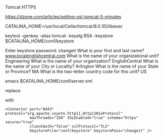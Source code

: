 Tomcat HTTPS

https://dzone.com/articles/setting-ssl-tomcat-5-minutes

CATALINA_HOME=/usr/local/Cellar/tomcat/8.0.35/libexec

keytool -genkey -alias tomcat -keyalg RSA -keystore $CATALINA_HOME/conf/keystore

Enter keystore password:                            changeit
What is your first and last name?                   www.localenglishcentral.com
What is the name of your organizational unit?       Engineering
What is the name of your organization?              EnglishCentral
What is the name of your City or Locality?          Arlington
What is the name of your State or Province?         MA
What is the two-letter country code for this unit?  US

emacs $CATALINA_HOME/conf/server.xml

replace
    <!--
    <Connector port="8443" protocol="org.apache.coyote.http11.Http11NioProtocol"
               maxThreads="150" SSLEnabled="true" scheme="https" secure="true"
               clientAuth="false" sslProtocol="TLS" />
    -->

with

    <Connector port="8443" protocol="org.apache.coyote.http11.Http11NioProtocol"
               maxThreads="150" SSLEnabled="true" scheme="https" secure="true"
               clientAuth="false" sslProtocol="TLS"
               keystoreFile="conf/keystore" keystorePass="changeit" />
